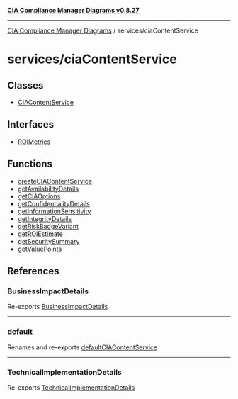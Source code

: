 [**CIA Compliance Manager Diagrams v0.8.27**](../../README.md)

***

[CIA Compliance Manager Diagrams](../../modules.md) / services/ciaContentService

# services/ciaContentService

## Classes

- [CIAContentService](classes/CIAContentService.md)

## Interfaces

- [ROIMetrics](interfaces/ROIMetrics.md)

## Functions

- [createCIAContentService](functions/createCIAContentService.md)
- [getAvailabilityDetails](functions/getAvailabilityDetails.md)
- [getCIAOptions](functions/getCIAOptions.md)
- [getConfidentialityDetails](functions/getConfidentialityDetails.md)
- [getInformationSensitivity](functions/getInformationSensitivity.md)
- [getIntegrityDetails](functions/getIntegrityDetails.md)
- [getRiskBadgeVariant](functions/getRiskBadgeVariant.md)
- [getROIEstimate](functions/getROIEstimate.md)
- [getSecuritySummary](functions/getSecuritySummary.md)
- [getValuePoints](functions/getValuePoints.md)

## References

### BusinessImpactDetails

Re-exports [BusinessImpactDetails](../../types/interfaces/BusinessImpactDetails.md)

***

### default

Renames and re-exports [defaultCIAContentService](../variables/defaultCIAContentService.md)

***

### TechnicalImplementationDetails

Re-exports [TechnicalImplementationDetails](../../types/interfaces/TechnicalImplementationDetails.md)
